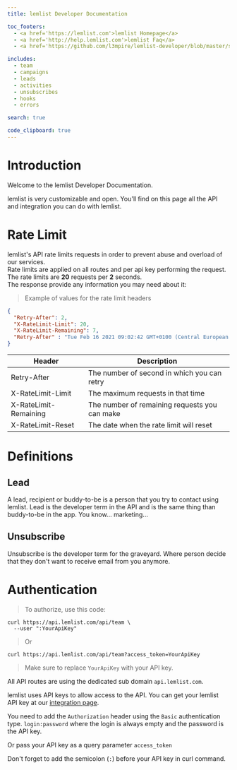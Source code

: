 ```yaml
---
title: lemlist Developer Documentation

toc_footers:
  - <a href='https://lemlist.com'>lemlist Homepage</a>
  - <a href='http://help.lemlist.com'>lemlist Faq</a>
  - <a href='https://github.com/l3mpire/lemlist-developer/blob/master/source/index.html.md'>Report an issue in this doc</a>

includes:
  - team
  - campaigns
  - leads
  - activities
  - unsubscribes
  - hooks
  - errors

search: true

code_clipboard: true
---
```


# Introduction

Welcome to the lemlist Developer Documentation.

lemlist is very customizable and open. You'll find on this page all the API and integration you can do with lemlist.

# Rate Limit

lemlist's API rate limits requests in order to prevent abuse and overload of our services.  
Rate limits are applied on all routes and per api key performing the request.  
The rate limits are **20** requests per **2** seconds.  
The response provide any information you may need about it:

> Example of values for the rate limit headers

```json
{
  "Retry-After": 2,
  "X-RateLimit-Limit": 20,
  "X-RateLimit-Remaining": 7,
  "Retry-After" : "Tue Feb 16 2021 09:02:42 GMT+0100 (Central European Standard Time)"
}
```

Header    | Description
--------- | -----------
Retry-After | The number of second in which you can retry
X-RateLimit-Limit | The maximum requests in that time
X-RateLimit-Remaining | The number of remaining requests you can make
X-RateLimit-Reset | The date when the rate limit will reset

# Definitions

## Lead

A lead, recipient or buddy-to-be is a person that you try to contact using lemlist. Lead is the developer term in the API and is the same thing than buddy-to-be in the app. You know... marketing...

## Unsubscribe

Unsubscribe is the developer term for the graveyard. Where person decide that they don't want to receive email from you anymore.

# Authentication

> To authorize, use this code:

```shell
curl https://api.lemlist.com/api/team \
  --user ":YourApiKey"
```
> Or

```shell
curl https://api.lemlist.com/api/team?access_token=YourApiKey
```

> Make sure to replace `YourApiKey` with your API key.

All API routes are using the dedicated sub domain `api.lemlist.com`.

lemlist uses API keys to allow access to the API. You can get your lemlist API key at our [integration page](https://app.lemlist.com/settings/integrations).

You need to add the `Authorization` header using the `Basic` authentication type. `login:password` where the login is always empty and the password is the API key.

Or pass your API key as a query parameter `access_token`

<aside class="notice">
Don't forget to add the semicolon (<code>:</code>) before your API key in curl command.
</aside>
